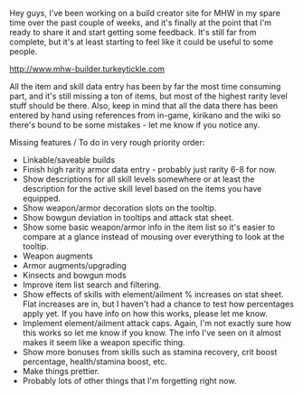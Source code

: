 Hey guys, I've been working on a build creator site for MHW in my spare time over the past couple of weeks, and it's finally at the point that I'm ready to share it and start getting some feedback. It's still far from complete, but it's at least starting to feel like it could be useful to some people.

http://www.mhw-builder.turkeytickle.com

All the item and skill data entry has been by far the most time consuming part, and it's still missing a ton of items, but most of the highest rarity level stuff should be there. Also, keep in mind that all the data there has been entered by hand using references from in-game, kirikano and the wiki so there's bound to be some mistakes - let me know if you notice any.

Missing features / To do in very rough priority order:
- Linkable/saveable builds
- Finish high rarity armor data entry - probably just rarity 6-8 for now.
- Show descriptions for all skill levels somewhere or at least the description for the active skill level based on the items you have equipped.
- Show weapon/armor decoration slots on the tooltip.
- Show bowgun deviation in tooltips and attack stat sheet.
- Show some basic weapon/armor info in the item list so it's easier to compare at a glance instead of mousing over everything to look at the tooltip.
- Weapon augments
- Armor augments/upgrading
- Kinsects and bowgun mods
- Improve item list search and filtering.
- Show effects of skills with element/ailment % increases on stat sheet. Flat increases are in, but I haven't had a chance to test how percentages apply yet. If you have info on how this works, please let me know.
- Implement element/ailment attack caps. Again, I'm not exactly sure how this works so let me know if you know. The info I've seen on it almost makes it seem like a weapon specific thing.
- Show more bonuses from skills such as stamina recovery, crit boost percentage, health/stamina boost, etc.
- Make things prettier.
- Probably lots of other things that I'm forgetting right now.

